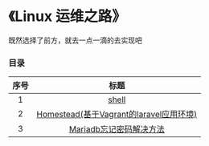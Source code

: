 《Linux 运维之路》
===========================

既然选择了前方，就去一点一滴的去实现吧

### 目录
|序号  | 标题   |
|:-----:|:-----:|
| 1 | [shell](contents/shell.md)|
| 2 | [Homestead(基于Vagrant的laravel应用环境)](contents/homestead.md) |
| 3 | [Mariadb忘记密码解决方法](contents/mysql_forget_passwd.md) |
